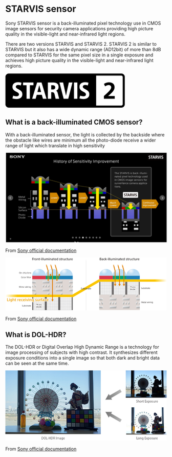 # STARVIS sensor


Sony STARVIS sensor is a back-illuminated pixel technology use in CMOS  image sensors for security camera applications providing high picture quality in the visible-light and near-infrared light regions.

There are two versions STARVIS and STARVIS 2. STARVIS 2 is similar to STARVIS but it also has a wide dynamic range (AD12bit) of more than 8dB compared to STARVIS for the same pixel size in a single exposure and achieves high picture quality in the visible-light and near-infrared light regions.

![products_security_technology01_02.jpg](images/products_security_technology01_02.jpg)

## What is a back-illuminated CMOS sensor?

With a back-illuminated sensor, the light is collected by the backside where the obstacle like wires are minimum all the photo-diode receive a wider range of light which translate in high sensitivity

![starvis.png](images/starvis.png)

From [Sony official documentation](https://www.sony-semicon.co.jp/e/products/IS/security/starvis_sl.html)

![FA89868D-0CAE-48B5-A624-6941333D5CC6.jpeg](images/FA89868D-0CAE-48B5-A624-6941333D5CC6.jpeg)

From [Sony official documentation](https://www.sony-semicon.co.jp/e/products/IS/security/starvis_sl.html)

## What is DOL-HDR?

The DOL-HDR or Digital Overlap High Dynamic Range is a technology for image processing of subjects with high contrast. It synthesizes different exposure conditions into a single image so that both dark and bright data can be seen at the same time. 

![products_camera_technology01.jpg](images/products_camera_technology01.jpg)

From [Sony official documentation](https://www.sony-semicon.co.jp/e/products/IS/camera/technology.html)